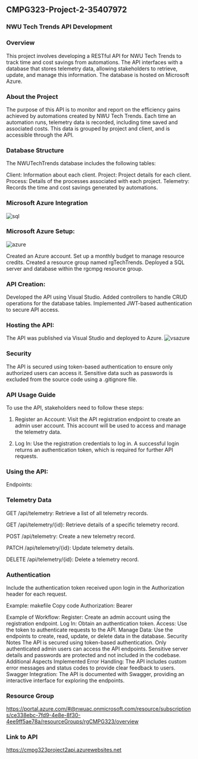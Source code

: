 ## CMPG323-Project-2-35407972
### NWU Tech Trends API Development

### Overview
This project involves developing a RESTful API for NWU Tech Trends to track time and cost savings from automations. The API interfaces with a database that stores telemetry data, allowing stakeholders to retrieve, update, and manage this information. The database is hosted on Microsoft Azure.

### About the Project
The purpose of this API is to monitor and report on the efficiency gains achieved by automations created by NWU Tech Trends. Each time an automation runs, telemetry data is recorded, including time saved and associated costs. This data is grouped by project and client, and is accessible through the API.

### Database Structure
The NWUTechTrends database includes the following tables:

Client: Information about each client.
Project: Project details for each client.
Process: Details of the processes associated with each project.
Telemetry: Records the time and cost savings generated by automations.

### Microsoft Azure Integration
![sql](https://github.com/user-attachments/assets/62dd2ee8-8e30-4df6-bfbc-d6e0786200f5)


### Microsoft Azure Setup:
![azure](https://github.com/user-attachments/assets/d29fb218-b889-4541-8dc5-b3840e1ade8f)

Created an Azure account.
Set up a monthly budget to manage resource credits.
Created a resource group named rgTechTrends.
Deployed a SQL server and database within the rgcmpg resource group.

### API Creation:
Developed the API using Visual Studio.
Added controllers to handle CRUD operations for the database tables.
Implemented JWT-based authentication to secure API access.

### Hosting the API:
The API was published via Visual Studio and deployed to Azure.
![vsazure](https://github.com/user-attachments/assets/32c7cba9-5d8a-4411-8f7f-1050ed29425f)

### Security
The API is secured using token-based authentication to ensure only authorized users can access it. Sensitive data such as passwords is excluded from the source code using a .gitignore file.

### API Usage Guide
To use the API, stakeholders need to follow these steps:
1. Register an Account:
Visit the API registration endpoint to create an admin user account. This account will be used to access and manage the telemetry data.

2. Log In:
Use the registration credentials to log in. A successful login returns an authentication token, which is required for further API requests.

### Using the API:
Endpoints:

### Telemetry Data
GET /api/telemetry: Retrieve a list of all telemetry records.

GET /api/telemetry/{id}: Retrieve details of a specific telemetry record.

POST /api/telemetry: Create a new telemetry record.

PATCH /api/telemetry/{id}: Update telemetry details.

DELETE /api/telemetry/{id}: Delete a telemetry record.

### Authentication
Include the authentication token received upon login in the Authorization header for each request.

Example:
makefile
Copy code
Authorization: Bearer <YourTokenHere>

Example of Workflow:
Register: Create an admin account using the registration endpoint.
Log In: Obtain an authentication token.
Access: Use the token to authenticate requests to the API.
Manage Data: Use the endpoints to create, read, update, or delete data in the database.
Security Notes
The API is secured using token-based authentication.
Only authenticated admin users can access the API endpoints.
Sensitive server details and passwords are protected and not included in the codebase.
Additional Aspects Implemented
Error Handling: The API includes custom error messages and status codes to provide clear feedback to users.
Swagger Integration: The API is documented with Swagger, providing an interactive interface for exploring the endpoints.

### Resource Group
https://portal.azure.com/#@nwuac.onmicrosoft.com/resource/subscriptions/ce338ebc-7fd9-4e8e-8f30-4ee9ff5ae78a/resourceGroups/rgCMPG323/overview

### Link to API
https://cmpg323project2api.azurewebsites.net

